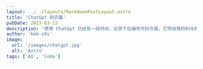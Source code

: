 ```yaml
---
layout: ../../layouts/MarkdownPostLayout.astro
title: 'ChatGpt 码农篇'
pubDate: 2023-03-12
description: '使用 ChatGpt 已经有一段时间，记录下在编写代码方面，它带给我的利与弊。'
author: 'kok-s0s'
image:
  url: '/images/chatgpt.jpg'
  alt: 'Astro'
tags: ['AI', 'Code']
---
```

